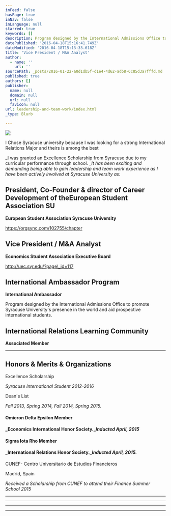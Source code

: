 ```yaml
---
inFeed: false
hasPage: true
inNav: false
inLanguage: null
starred: true
keywords: []
description: Program designed by the International Admissions Office to promote Syracuse University’s presence in the world and aid prospective international students.
datePublished: '2016-04-18T15:16:41.749Z'
dateModified: '2016-04-18T15:13:33.618Z'
title: 'Vice President / M&A Analyst'
author:
  - name: ''
    url: ''
sourcePath: _posts/2016-01-22-a0d1db5f-d1e4-4d62-adb8-6c85d3a7fffd.md
published: true
authors: []
publisher:
  name: null
  domain: null
  url: null
  favicon: null
url: leadership-and-team-work/index.html
_type: Blurb

---
```

![](https://s3-us-west-2.amazonaws.com/the-grid-img/p/e08168e7dae190afe1a75fb52652dfade74bd151.png)

I Chose Syracuse university because I was looking for a strong International Relations Major and theirs is among the best

_I was granted an Excellence Scholarship from Syracuse due to my curricular performance through school. __It has been exciting and demanding being able to gain leadership and team work experience as I have been actively involved at Syracuse University as:_

## President, Co-Founder & director of Career Development of theEuropean Student Association SU

**European Student Association Syracuse University**

https://orgsync.com/102755/chapter

## Vice President / M&A Analyst

**Economics Student Association Executive Board**

http://uec.syr.edu/?page\_id=117

## International Ambassador Program

**International Ambassador**

Program designed by the International Admissions Office to promote Syracuse University's presence in the world and aid prospective international students.

## International Relations Learning Community

**Associated Member**

****

## Honors & Merits & Organizations

Excellence Scholarship

_Syracuse International Student 2012-2016_

Dean's List

_Fall 2013, Spring 2014, Fall 2014, Spring 2015\._

#### Omicron Delta Epsilon Member

#### _Economics International Honor Society.__Inducted April, 2015_

#### Sigma Iota Rho Member

#### _International Relations Honor Society.__Inducted April, 2015\._

CUNEF- Centro Universitario de Estudios Financieros

Madrid, Spain

_Received a Scholarship from CUNEF to attend their Finance Summer School 2015_

****

****

****

****
